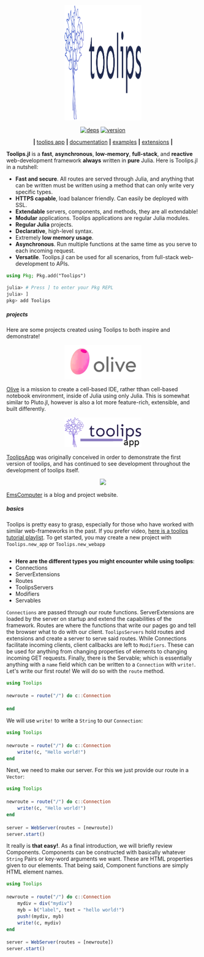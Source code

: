 <div align = "center">
  <img src = https://github.com/ChifiSource/image_dump/blob/main/toolips/toolips.svg  width = 200 height = 300/img>
  
[![deps](https://juliahub.com/docs/Toolips/deps.svg)](https://juliahub.com/ui/Packages/Toolips/TrAr4?t=2)
[![version](https://juliahub.com/docs/Toolips/version.svg)](https://juliahub.com/ui/Packages/Toolips/TrAr4)
</br>

**|**    [toolips app](https://toolips.app/)   **|**  [documentation](https://doc.toolips.app) **|**   [examples](https://toolips.app/?page=examples)    **|**    [extensions](https://toolips.app/?page=extensions)    **|**

</div>

**Toolips.jl** is a **fast**, **asynchronous**, **low-memory**, **full-stack**, and **reactive** web-development framework **always** written in **pure** Julia. Here is Toolips.jl in a nutshell:
- **Fast and secure**. All routes are served through Julia, and anything that can be written must be written using a method that can only write very specific types.
- **HTTPS capable**, load balancer friendly. Can easily be deployed with SSL.
- **Extendable** servers, components, and methods, they are all extendable!
- **Modular** applications. Toolips applications are regular Julia modules.
- **Regular Julia** projects.
- **Declarative**, high-level syntax.
- Extremely **low memory usage**.
- **Asynchronous**. Run multiple functions at the same time as you serve to each incoming request.
- **Versatile**. Toolips.jl can be used for all scenarios, from full-stack web-development to APIs.
```julia
using Pkg; Pkg.add("Toolips")
```
```julia
julia> # Press ] to enter your Pkg REPL
julia> ]
pkg> add Toolips
```
##### projects
Here are some projects created using Toolips to both inspire and demonstrate!
<div align = "center">
  <img src = https://github.com/ChifiSource/image_dump/blob/main/toolips/olive/olivelogo.png  width = 200 /img>
  </div>
 
[Olive](https://github.com/ChifiSource/Olive.jl) is a mission to create a cell-based IDE, rather tthan cell-based notebook environment, inside of Julia using only Julia. This is somewhat similar to Pluto.jl, however is also a lot more feature-rich, extensible, and built differently.

<div align = "center">
  <img src = https://github.com/ChifiSource/image_dump/blob/main/toolips/toolipsapp.png  width = 200 /img>
  </div>

[ToolipsApp](https://github.com/ChifiSource/ToolipsApp.jl) was originally conceived in order to demonstrate the first version of toolips, and has continued to see development throughout the development of toolips itself.

<div align = "center">
  <img src = https://github.com/emmettgb/EmsComputer.jl/blob/main/public/images/animated.gif  width = 200 /img>
  </div>
  
[EmsComputer](https://github.com/emmettgb/EmsComputer.jl) is a blog and project website.
##### basics
Toolips is pretty easy to grasp, especially for those who have worked with similar web-frameworks in the past. If you prefer video, [here is a toolips tutorial playlist](https://www.youtube.com/playlist?list=PLCXbkShHt01s3kd2ZA62KoKhWBFfKXNTd). To get started, you may create a new project with `Toolips.new_app` or `Toolips.new_webapp`
```julia

```
- **Here are the different types you might encounter while using toolips**:
- Connections
- ServerExtensions
- Routes
- ToolipsServers
- Modifiers
- Servables

`Connections` are passed through our route functions. ServerExtensions are loaded by the server on startup and extend the capabilities of the framework. Routes are where the functions that write our pages go and tell the browser what to do with our client. `ToolipsServers` hold routes and extensions and create a server to serve said routes. While Connections facilitate incoming clients, client callbacks are left to `Modifiers`. These can be used for anything from changing properties of elements to changing incoming GET requests. Finally, there is the Servable; which is essentially anything with a `name` field which can be written to a `Connection` with `write!`. Let's write our first route! We will do so with the `route` method.
```julia
using Toolips

newroute = route("/") do c::Connection

end
```
We will use `write!` to write a `String` to our `Connection`:
```julia
using Toolips

newroute = route("/") do c::Connection
    write!(c, "Hello world!")
end
```
Next, we need to make our server. For this we just provide our route in a `Vector`:
```julia
using Toolips

newroute = route("/") do c::Connection
    write!(c, "Hello world!")
end

server = WebServer(routes = [newroute])
server.start()
```
It really is **that easy!**. As a final introduction, we will briefly review Components. Components can be constructed with basically whatever `String` Pairs or key-word arguments we want. These are HTML properties given to our elements. That being said, Component functions are simply HTML element names.
```julia
using Toolips

newroute = route("/") do c::Connection
    mydiv = div("mydiv")
    myb = b("label", text = "hello world!")
    push!(mydiv, myb)
    write!(c, mydiv)
end

server = WebServer(routes = [newroute])
server.start()
```
